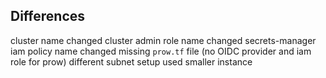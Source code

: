 ## Differences

cluster name changed 
cluster admin role name changed 
secrets-manager iam policy name changed
missing `prow.tf` file (no OIDC provider and iam role for prow)
different subnet setup
used smaller instance